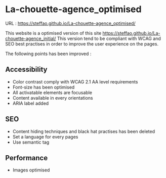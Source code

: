 # La-chouette-agence_optimised 
URL : https://steffao.github.io/La-chouette-agence_optimised/

This website is a optimised version of this site https://steffao.github.io/La-chouette-agence_initial/
This version tend to be compliant with WCAG and SEO best practises in order to improve the user experience on the pages.

The following points has been improved :

## Accessibility
- Color contrast comply with WCAG 2.1 AA level requirements
- Font-size has been optimised
- All activatable elements are focusable
- Content available in every orientations
- ARIA label added

## SEO
- Content hiding techniques and black hat practises has been deleted
- Set a language for every pages
- Use semantic tag

## Performance
- Images optimised

